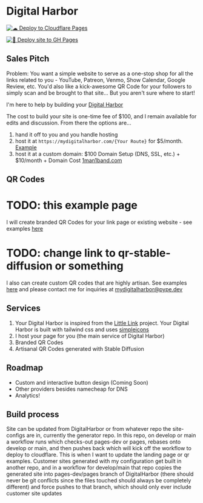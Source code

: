 # Digital Harbor

[![☁ ️Deploy to Cloudflare Pages](https://github.com/DigitalHarbor7/DigitalHarbor/actions/workflows/cloudflare-pages-deployment.yml/badge.svg)](https://github.com/DigitalHarbor7/DigitalHarbor/actions/workflows/cloudflare-pages-deployment.yml)

[![🌱 Deploy site to GH Pages](https://github.com/DigitalHarbor7/DigitalHarbor/actions/workflows/github-pages-deployment.yml/badge.svg)](https://github.com/DigitalHarbor7/DigitalHarbor/actions/workflows/github-pages-deployment.yml)

## Sales Pitch

Problem: You want a simple website to serve as a one-stop shop for all the
links related to you - YouTube, Patreon, Venmo, Show Calendar, Google Review, etc. You'd also
like a kick-awesome QR Code for your followers to simply scan and be brought to
that site... But you aren't sure where to start!

I'm here to help by building your [Digital Harbor](https://mydigitalharbor.com)

The cost to build your site is one-time fee of $100, and I remain available for edits and discussion. From there the options are...

1. hand it off to you and you handle hosting
2. host it at `https://mydigitalharbor.com/{Your Route}` for $5/month. [Example](https://mydigitalharbor.com/1man1-band)
3. host it at a custom domain: $100 Domain Setup (DNS, SSL, etc.) + $10/month + Domain Cost [1man1band.com](https://1man1band.com)

## QR Codes

# TODO: this example page
I will create branded QR Codes for your link page or existing website - see examples [here](https://mydigitalharbor.com/qr-branded)

# TODO: change link to qr-stable-diffusion or something
I also can create custom QR codes that are highly artisan. See examples [here](https://mydigitalharbor.com/qr) and please contact me for inquiries at mydigitalharbor@pype.dev

## Services

1. Your Digital Harbor is inspired from the [Little Link](https://littlelink.io) project. Your Digital Harbor is built with tailwind css and uses [simpleicons](https://simpleicons.org)
2. I host your page for you (the main service of Digital Harbor)
3. Branded QR Codes
4. Artisanal QR Codes generated with Stable Diffusion

## Roadmap
- Custom and interactive button design (Coming Soon)
- Other providers besides namecheap for DNS
- Analytics!

## Build process

Site can be updated from DigitalHarbor or from whatever repo the site-configs are in, currently the generator repo.
In this repo, on develop or main a workflow runs which checks-out pages-dev or pages, rebases onto develop or main, and then pushes back which will kick off the workflow to deploy to cloudflare. This is when I want to update the landing page or qr examples.
Customer sites generated with my configuration get built in another repo, and in a workflow for develop/main that repo copies the generated site into pages-dev/pages branch of DigitalHarbor (there should never be git conflicts since the files touched should always be completely different) and force pushes to that branch, which should only ever include customer site updates
